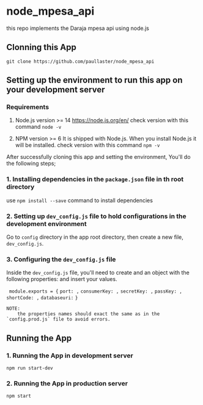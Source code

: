 # node_mpesa_api
this repo implements the Daraja mpesa api using node.js

## Clonning this App
`git clone https://github.com/paullaster/node_mpesa_api`

## Setting up the environment to run this app on your development server
### Requirements 
  1. Node.js version >= 14
  https://node.js.org/en/
  check version with this command `node -v`

  2. NPM  version >= 6
  It is shipped with Node.js. When you install Node.js it will be installed.
  check version with this command `npm -v`



  After successfully cloning this app and setting the environment, You'll do the following steps;

### 1. Installing dependencies in the `package.json` file in th root directory
use `npm install --save` command to install dependencies

### 2. Setting up `dev_config.js` file to hold configurations in the development environment
Go to `config` directory in the app root directory, then create a new file, `dev_config.js`.

### 3. Configuring the `dev_config.js` file
Inside the `dev_config.js` file, you'll need to create and an object with the following properties:
and insert your values.

   ` module.exports = {`
        `port: ,`
        `consumerKey: ,`
        `secretKey: ,`
        `passKey: ,`
        `shortCode: ,`
        `databaseuri:` 
`}`


    NOTE:
        the properties names should exact the same as in the `config.prod.js` file to avoid errors.


## Running the App
 ### 1. Running the App in development server
 `npm run start-dev`

 ### 2. Running the App in production server
 `npm start`


